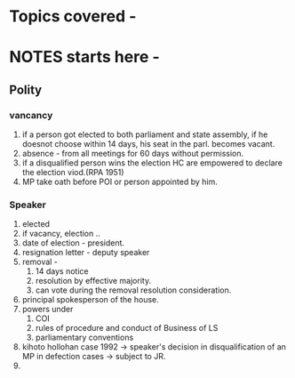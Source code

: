 # Topics covered - 


# NOTES starts here -
## Polity
### vancancy
1. if a person got elected to both parliament and state assembly, if he doesnot choose within 14 days, his seat in the parl. becomes vacant.
2. absence - from all meetings for 60 days without permission.
3. if a disqualified person wins the election HC are empowered to declare the election viod.(RPA 1951)
4. MP take oath before POI or person appointed by him.
### Speaker
1. elected
2. if vacancy, election ..
3. date of election - president.
4. resignation letter - deputy speaker
5. removal - 
	1. 14 days notice
	2. resolution by effective majority.
	3. can vote during the removal resolution consideration.
6. principal spokesperson of the house.
7. powers under
	1. COI
	2. rules of procedure and conduct of Business of LS
	3. parliamentary conventions
8. kihoto hollohan case 1992 -> speaker's decision in disqualification of an MP in defection cases -> subject to JR.
9. 